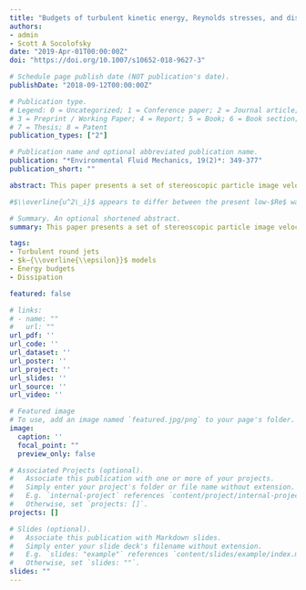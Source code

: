 ```yaml
---
title: "Budgets of turbulent kinetic energy, Reynolds stresses, and dissipation in a turbulent round jet discharged into a stagnant ambient"
authors:
- admin
- Scott A Socolofsky
date: "2019-Apr-01T00:00:00Z"
doi: "https://doi.org/10.1007/s10652-018-9627-3"

# Schedule page publish date (NOT publication's date).
publishDate: "2018-09-12T00:00:00Z"

# Publication type.
# Legend: 0 = Uncategorized; 1 = Conference paper; 2 = Journal article;
# 3 = Preprint / Working Paper; 4 = Report; 5 = Book; 6 = Book section;
# 7 = Thesis; 8 = Patent
publication_types: ["2"]

# Publication name and optional abbreviated publication name.
publication: "*Environmental Fluid Mechanics, 19(2)*: 349-377"
publication_short: ""

abstract: This paper presents a set of stereoscopic particle image velocimetry (SPIV) measurements of a turbulent round water jet (jet exit Reynolds number $Re=2679$ and turbulent Reynolds number $Re\_{T}=113$) discharged into an initially stationary ambient. The data were taken on the jet centerplane and at non-dimensional downstream distances $x/D=27−37$ ($x$= axial coordinate and $D$= orifice diameter), where the jet turbulence had evolved into a self-preserving state. Budgets of turbulent kinetic energy _k_ and individual components of the Reynolds stress tensor $R\_{ij}$ are extracted from the velocity measurements and compared to recent experimental data of an air jet ($x/D=30,Re=140,000$) and direct numerical simulation data ($x/D=15,Re=2000$). The comparison reveals that the datasets are consistent with each other but that the turbulent transport of energy 

#$\\overline{u^2\_i}$ appears to differ between the present low-$Re$ water jet and the high-$Re$ air jet. Nonetheless, the non-dimensional profile of turbulent dissipation rate ${\\overline{\\epsilon}}$, obtained as the closing term (balance) of the _k_-budget, is very similar in all studies. The commonly used Lumley’s model for pressure–velocity correlation (pressure transport term in k-budget) is evaluated using the instantaneous pressure field computed from the time-resolved planar velocity data. We find that Lumley’s model is deficient in the jet core $|r/b\_{g}|<0.3$ ($r$= radial coordinate and $b\_{g}$= Guassian half-width), while performing adequately away from it. Finally, the present data are used to compute terms appearing in the exact transport equation of ${\\overline{\\epsilon}}$. Combining both the _k_ and ${\\overline{\\epsilon}}$ budgets, model coefficients in the commonly used two-equation $k−{\\overline{\\epsilon}}$ turbulence closure model are evaluated from the present data. If a fixed set of model coefficients is to be employed in a jet simulation, the following values of the model coefficients are recommended to optimize predictions for the mean flow field, for _k_, and for ${\\overline{\\epsilon}}$: $C\_{1\\epsilon} = 1.2, C\_{2\\epsilon} = 1.6, C\_{\\mu } = 0.11, \\sigma \\_{k} = 1.0$ and \\sigma\_{\\epsilon} = 1.3.

# Summary. An optional shortened abstract.
summary: This paper presents a set of stereoscopic particle image velocimetry (SPIV) measurements of a turbulent round water jet (jet exit Reynolds number $Re=2679$ and turbulent Reynolds number $Re\_{T}=113$) discharged into an initially stationary ambient.

tags:
- Turbulent round jets
- $k−{\\overline{\\epsilon}}$ models
- Energy budgets
- Dissipation

featured: false

# links:
# - name: ""
#   url: ""
url_pdf: ''
url_code: ''
url_dataset: ''
url_poster: ''
url_project: ''
url_slides: ''
url_source: ''
url_video: ''

# Featured image
# To use, add an image named `featured.jpg/png` to your page's folder. 
image:
  caption: ''
  focal_point: ""
  preview_only: false

# Associated Projects (optional).
#   Associate this publication with one or more of your projects.
#   Simply enter your project's folder or file name without extension.
#   E.g. `internal-project` references `content/project/internal-project/index.md`.
#   Otherwise, set `projects: []`.
projects: []

# Slides (optional).
#   Associate this publication with Markdown slides.
#   Simply enter your slide deck's filename without extension.
#   E.g. `slides: "example"` references `content/slides/example/index.md`.
#   Otherwise, set `slides: ""`.
slides: ""
---
```

